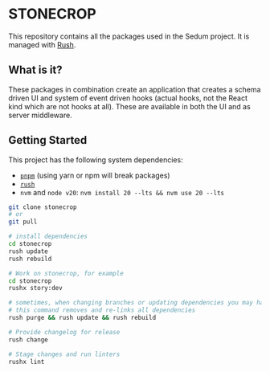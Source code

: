 # STONECROP

This repository contains all the packages used in the Sedum project. It is managed with [Rush](rushjs.io).

## What is it?

These packages in combination create an application that creates a schema driven UI and system of event driven hooks (actual hooks, not the React kind which are not hooks at all). These are available in both the UI and as server middleware.

## Getting Started

This project has the following system dependencies:

- [`pnpm`](https://pnpm.io/) (using yarn or npm will break packages)
- [`rush`](https://rushjs.io/)
- `nvm` and `node v20`: `nvm install 20 --lts && nvm use 20 --lts`

```bash
git clone stonecrop
# or
git pull

# install dependencies
cd stonecrop
rush update
rush rebuild

# Work on stonecrop, for example
cd stonecrop
rushx story:dev

# sometimes, when changing branches or updating dependencies you may have issues
# this command removes and re-links all dependencies
rush purge && rush update && rush rebuild

# Provide changelog for release
rush change

# Stage changes and run linters
rushx lint
```
